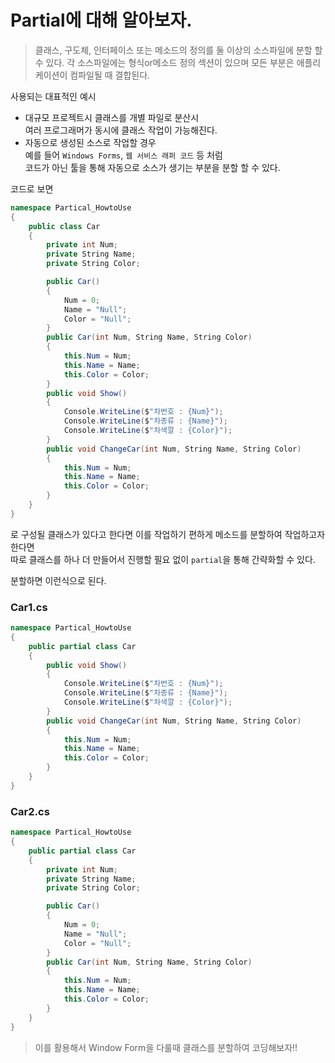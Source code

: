 # Partial에 대해 알아보자.
> 클래스, 구도체, 인터페이스 또는 메소드의 정의를 둘 이상의 소스파일에 분할 할 수 있다.
> 각 소스파일에는 형식or메소드 정의 섹션이 있으며 모든 부분은 애플리케이션이 컴파일될 때 결합된다.
  

사용되는 대표적인 예시
* 대규모 프로젝트시 클래스를 개별 파일로 분산시  
  여러 프로그래머가 동시에 클래스 작업이 가능해진다.
* 자동으로 생성된 소스로 작업할 경우  
  예를 들어 `Windows Forms`, `웹 서비스 래퍼 코드` 등 처럼  
  코드가 아닌 툴을 통해 자동으로 소스가 생기는 부분을 분할 할 수 있다.

코드로 보면
```csharp
namespace Partical_HowtoUse
{
    public class Car
    {
        private int Num;
        private String Name;
        private String Color;

        public Car()
        {
            Num = 0;
            Name = "Null";
            Color = "Null";
        }
        public Car(int Num, String Name, String Color)
        {
            this.Num = Num;
            this.Name = Name;
            this.Color = Color;
        }
        public void Show()
        {
            Console.WriteLine($"차번호 : {Num}");
            Console.WriteLine($"차종류 : {Name}");
            Console.WriteLine($"차색깔 : {Color}");
        }
        public void ChangeCar(int Num, String Name, String Color)
        {
            this.Num = Num;
            this.Name = Name;
            this.Color = Color;
        }
    }
}
```
로 구성될 클래스가 있다고 한다면 이를 작업하기 편하게 메소드를 분할하여 작업하고자 한다면  
따로 클래스를 하나 더 만들어서 진행할 필요 없이 `partial`을 통해 간략화할 수 있다.

분할하면 이런식으로 된다.

### Car1.cs
```csharp
namespace Partical_HowtoUse
{
    public partial class Car
    {
        public void Show()
        {
            Console.WriteLine($"차번호 : {Num}");
            Console.WriteLine($"차종류 : {Name}");
            Console.WriteLine($"차색깔 : {Color}");
        }
        public void ChangeCar(int Num, String Name, String Color)
        {
            this.Num = Num;
            this.Name = Name;
            this.Color = Color;
        }
    }
}
```
### Car2.cs
```csharp
namespace Partical_HowtoUse
{
    public partial class Car
    {
        private int Num;
        private String Name;
        private String Color;

        public Car()
        {
            Num = 0;
            Name = "Null";
            Color = "Null";
        }
        public Car(int Num, String Name, String Color)
        {
            this.Num = Num;
            this.Name = Name;
            this.Color = Color;
        }
    }
}
```

> 이를 활용해서 Window Form을 다룰때 클래스를 분할하여 코딩해보자!!